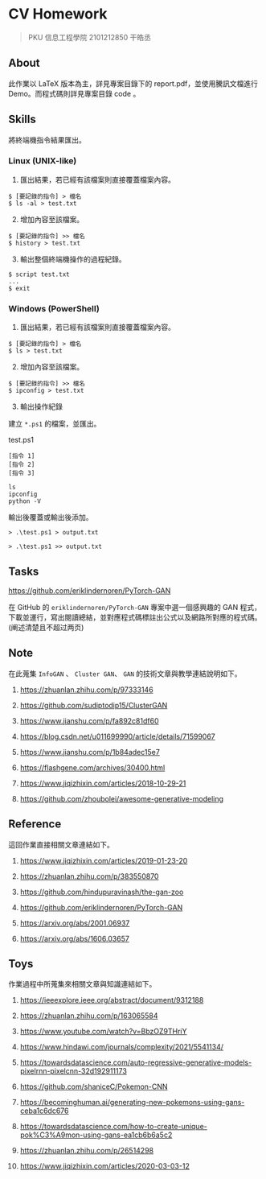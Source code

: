 # CV Homework

> PKU 信息工程學院 2101212850 干皓丞

## About

此作業以 LaTeX 版本為主，詳見專案目錄下的 report.pdf，並使用騰訊文檔進行 Demo。而程式碼則詳見專案目錄 code 。

## Skills

將終端機指令結果匯出。

### Linux (UNIX-like)

1. 匯出結果，若已經有該檔案則直接覆蓋檔案內容。

```
$ [要記錄的指令] > 檔名
$ ls -al > test.txt
```

2. 增加內容至該檔案。

```
$ [要記錄的指令] >> 檔名
$ history > test.txt
```

3. 輸出整個終端機操作的過程紀錄。

```
$ script test.txt
...
$ exit
```


### Windows (PowerShell)

1. 匯出結果，若已經有該檔案則直接覆蓋檔案內容。

```
$ [要記錄的指令] > 檔名
$ ls > test.txt
```

2. 增加內容至該檔案。

```
$ [要記錄的指令] >> 檔名
$ ipconfig > test.txt
```

3. 輸出操作紀錄

建立 `*.ps1` 的檔案，並匯出。

test.ps1

```
[指令 1]
[指令 2]
[指令 3]
```
```
ls
ipconfig
python -V
```

輸出後覆蓋或輸出後添加。

```
> .\test.ps1 > output.txt
```
```
> .\test.ps1 >> output.txt
```



## Tasks

https://github.com/eriklindernoren/PyTorch-GAN

在 GitHub 的 `eriklindernoren/PyTorch-GAN` 專案中選一個感興趣的 GAN 程式，下載並運行，寫出閱讀總結，並對應程式碼標註出公式以及網路所對應的程式碼。(阐述清楚且不超过两页)


## Note

在此蒐集 `InfoGAN` 、 `Cluster GAN`、 `GAN` 的技術文章與教學連結說明如下。

1. https://zhuanlan.zhihu.com/p/97333146

2. https://github.com/sudiptodip15/ClusterGAN

3. https://www.jianshu.com/p/fa892c81df60

4. https://blog.csdn.net/u011699990/article/details/71599067

5. https://www.jianshu.com/p/1b84adec15e7

6. https://flashgene.com/archives/30400.html

7. https://www.jiqizhixin.com/articles/2018-10-29-21

8. https://github.com/zhoubolei/awesome-generative-modeling


## Reference

這回作業直接相關文章連結如下。

1. https://www.jiqizhixin.com/articles/2019-01-23-20

2. https://zhuanlan.zhihu.com/p/383550870

3. https://github.com/hindupuravinash/the-gan-zoo

4. https://github.com/eriklindernoren/PyTorch-GAN

5. https://arxiv.org/abs/2001.06937

6. https://arxiv.org/abs/1606.03657


## Toys

作業過程中所蒐集來相關文章與知識連結如下。

1. https://ieeexplore.ieee.org/abstract/document/9312188

2. https://zhuanlan.zhihu.com/p/163065584

3. https://www.youtube.com/watch?v=BbzOZ9THriY

4. https://www.hindawi.com/journals/complexity/2021/5541134/

5. https://towardsdatascience.com/auto-regressive-generative-models-pixelrnn-pixelcnn-32d192911173

6. https://github.com/shaniceC/Pokemon-CNN

7. https://becominghuman.ai/generating-new-pokemons-using-gans-ceba1c6dc676

8. https://towardsdatascience.com/how-to-create-unique-pok%C3%A9mon-using-gans-ea1cb6b6a5c2

9. https://zhuanlan.zhihu.com/p/26514298

10. https://www.jiqizhixin.com/articles/2020-03-03-12


